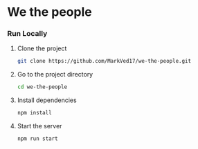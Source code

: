 # We the people

### Run Locally

1. Clone the project

    ```bash
    git clone https://github.com/MarkVed17/we-the-people.git
    ```

2. Go to the project directory

    ```bash
    cd we-the-people
    ```

3. Install dependencies

    ```bash
    npm install
    ```

4. Start the server

    ```bash
    npm run start
    ```